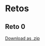 # Retos
## Reto 0 
   <a href="https://github.com/hernan940730/MovilesUnal/raw/master/reto0.zip" class="btn">Download as .zip</a>
        
